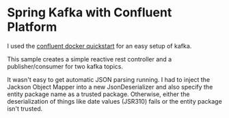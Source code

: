 # Spring Kafka with Confluent Platform

I used the [confluent docker quickstart](https://docs.confluent.io/current/quickstart/ce-quickstart.html) 
for an easy setup of kafka.

This sample creates a simple reactive rest controller
and a publisher/consumer for two kafka topics.

It wasn't easy to get automatic JSON parsing running.
I had to inject the Jackson Object Mapper into a new JsonDeserializer
and also specify the entity package name as a trusted package.
Otherwise, either the deserialization of things 
like date values (JSR310) fails or the entity package isn't trusted.
